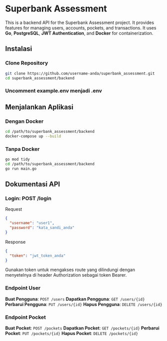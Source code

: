# Superbank Assessment

This is a backend API for the Superbank Assessment project. It provides features for managing users, accounts, pockets, and transactions. It uses **Go**, **PostgreSQL**, **JWT Authentication**, and **Docker** for containerization.

## Instalasi

### Clone Repository

```bash
git clone https://github.com/username-anda/superbank_assessment.git
cd superbank_assessment/backend
```

### Uncomment example.env menjadi .env

## Menjalankan Aplikasi

### Dengan Docker

```bash
cd /path/to/superbank_assessment/backend
docker-compose up --build
```

### Tanpa Docker

```bash
go mod tidy
cd /path/to/superbank_assessment/backend
go run main.go
```

## Dokumentasi API

### Login: POST /login

Request

```json
{
  "username": "user1",
  "password": "kata_sandi_anda"
}
```

Response

```json
{
  "token": "jwt_token_anda"
}
```

Gunakan token untuk mengakses route yang dilindungi dengan menyetelnya di header Authorization sebagai token Bearer.

### Endpoint User

**Buat Pengguna**: `POST /users`
**Dapatkan Pengguna**: `GET /users/{id}`
**Perbarui Pengguna**: `PUT /users/{id}`
**Hapus Pengguna**: `DELETE /users/{id}`

### Endpoint Pocket

**Buat Pocket**: `POST /pockets`
**Dapatkan Pocket**: `GET /pockets/{id}`
**Perbarui Pocket**: `PUT /pockets/{id}`
**Hapus Pocket**: `DELETE /pockets/{id}`
